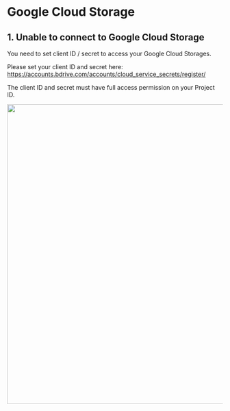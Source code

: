 # Google Cloud Storage

## 1.	Unable to connect to Google Cloud Storage

You need to set client ID / secret to access your Google Cloud Storages. 

Please set your client ID and secret here: 
https://accounts.bdrive.com/accounts/cloud_service_secrets/register/ 

The client ID and secret must have full access permission on your Project ID.

<img src="https://raw.githubusercontent.com/bdrive/help/master/support_content/en/troubleshooting/google_cloud_storage/Picture1.png" width="700px">